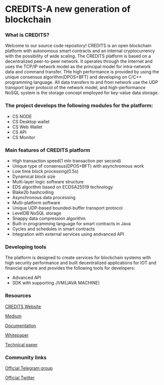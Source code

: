 # CREDITS-A new generation of blockchain
### What is CREDITS?
Welcome to our source code repository! CREDITS is an open blockchain platform with autonomous smart contracts and an internal cryptocurrency with the possibility of wide scaling. 
The CREDITS platform is based on  a decentralized  peer-to-peer network. It operates through the Internet and uses the TCP/IP network model as the principal model for intra-network data and command transfer. THe high performance is provided by using the unique consensus algorithm(DPOS+BFT) and developing on C/C++ programming language. All data transfers to and from network use the UDP transport layer protocol of the network model, and high-performance NoSQL system is the storage concept employed for key-value data storage.
### The project develops the following modules for the platform:
* CS NODE
* CS Desktop wallet
* CS Web Wallet
* CS API
* CS Monitor
### Main features of CREDITS platform
* High transaction speed(1 mln transaction per second)
* Unique type of consensus(DPOS+BFT) with asynchromous work
* Low time block processing(0.5s)
* Dynamical block size
* Multi-layer logic software structure
* EDS algorithm based on ECDSA25519 technology
* Blake2b hashcoding
* Asynchronous data processing
* Multi-platform software
* Unique UDP-based bounded-buffer transport protocol
* LevelDB NoSQL storage
* Snappy data compression algorithm
* Built-in programming language for smart contracts in Java
* Cycles and schedules in smart contracts
* Integration with external services using andvanced API

### Developing tools
The platform is designed to create services for blockchain systems with high security performance and built decentralized applications for IOT and financial sphere and provides the following tools for developers:
* Advanced API
* SDK with supporting JVM(JAVA MACHINE)

### Resources
[CREDITS Website](https://credits.com//)

[Medium](https://medium.com/@credits)

[Documentation](https://github.com/CREDITSCOM/DOCUMENTATION)

[Whitepaper](https://github.com/CREDITSCOM/DOCUMENTATION/blob/master/WhitePaper%20CREDITS%20Eng.pdf)

[Technical paper](https://github.com/CREDITSCOM/DOCUMENTATION/blob/master/TechnicalPaper%20CREDITS%20Eng.pdf)
### Community links
[Official Telegram group](https://t.me/creditscom)

[Official Twitter](https://twitter.com/creditscom)
